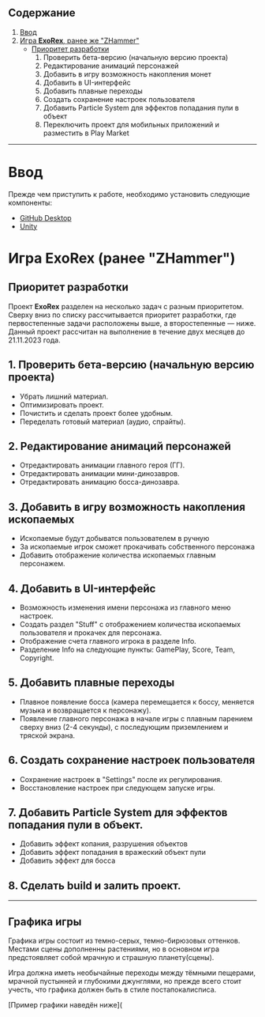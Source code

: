 ## Содержание

1. [Ввод](#ввод)
2. [Игра **ExoRex**, ранее же "ZHammer"](#игра-exorex-ранее-zhammer)
    - [Приоритет разработки](#приоритет-разработки)
        1. Проверить бета-версию (начальную версию проекта)
        2. Редактирование анимаций персонажей
        3. Добавить в игру возможность накопления монет
        4. Добавить в UI-интерфейс
        5. Добавить плавные переходы
        6. Создать сохранение настроек пользователя
        7. Добавить Particle System для эффектов попадания пули в объект
        8. Переключить проект для мобильных приложений и разместить в Play Market

---

# Ввод

Прежде чем приступить к работе, необходимо установить следующие компоненты:

* [GitHub Desktop](https://github.com/Nickiduzo/ExoRex/blob/main/Insctruction/GitHub.md)
* [Unity](https://github.com/Nickiduzo/ExoRex/blob/main/Insctruction/Unity.md)

# Игра **ExoRex** (ранее "ZHammer")

## Приоритет разработки

Проект **ExoRex** разделен на несколько задач с разным приоритетом. Сверху вниз по списку рассчитывается приоритет разработки, где первостепенные задачи расположены выше, а второстепенные — ниже. Данный проект рассчитан на выполнение в течение двух месяцев до 21.11.2023 года.

## 1. Проверить бета-версию (начальную версию проекта)

- Убрать лишний материал.
- Оптимизировать проект.
- Почистить и сделать проект более удобным.
- Переделать готовый материал (аудио, спрайты).

## 2. Редактирование анимаций персонажей

- Отредактировать анимации главного героя (ГГ).
- Отредактировать анимации мини-динозавров.
- Отредактировать анимацию босса-динозавра.

## 3. Добавить в игру возможность накопления ископаемых

- Ископаемые будут добыватся пользователем в ручную
- За ископаемые игрок сможет прокачивать собственного персонажа
- Добавить отображение количества ископаемых главным персонажем.

## 4. Добавить в UI-интерфейс

- Возможность изменения имени персонажа из главного меню настроек.
- Создать раздел "Stuff" с отображением количества ископаемых пользователя и прокачек для персонажа.
- Отображение счета главного игрока в разделе Info.
- Разделение Info на следующие пункты: GamePlay, Score, Team, Copyright.

## 5. Добавить плавные переходы

- Плавное появление босса (камера перемещается к боссу, меняется музыка и возвращается к персонажу).
- Появление главного персонажа в начале игры с плавным парением сверху вниз (2-4 секунды), с последующим приземлением и тряской экрана.

## 6. Создать сохранение настроек пользователя

- Сохранение настроек в "Settings" после их регулирования.
- Восстановление настроек при следующем запуске игры.

## 7. Добавить Particle System для эффектов попадания пули в объект.

- Добавить эффект копания, разрушения объектов
- Добавить эффект попадания в вражеский объект пули
- Добавить эффект для босса

## 8. Сделать build и залить проект.

---

## Графика игры


Графика игры состоит из темно-серых, темно-бирюзовых оттенков. Местами сцены дополненны растениями, но в основном игра предстоявляет собой мрачную и страшную планету(сцены).

Игра должна иметь необычайные переходы между тёмными пещерами, мрачной пустынней и глубокими джунглями, но прежде всего стоит учесть, что графика должен быть в стиле постапокалисписа.

[Пример графики наведён ниже](

